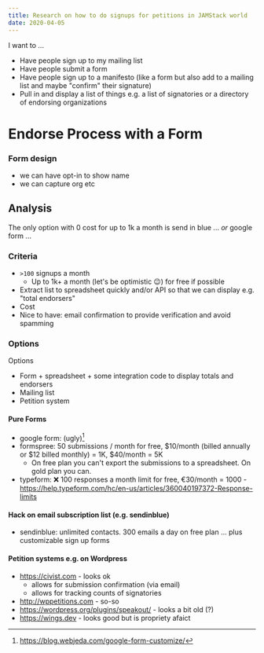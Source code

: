 ```yaml
---
title: Research on how to do signups for petitions in JAMStack world
date: 2020-04-05
---
```


I want to ...

* Have people sign up to my mailing list
* Have people submit a form
* Have people sign up to a manifesto (like a form but also add to a mailing list and maybe "confirm" their signature)
* Pull in and display a list of things e.g. a list of signatories or a directory of endorsing organizations

# Endorse Process with a Form

### Form design

* we can have opt-in to show name
* we can capture org etc

## Analysis

The only option with 0 cost for up to 1k a month is send in blue ... *or* google form ...

### Criteria

* `>100` signups a month
  * Up to 1k+ a month (let's be optimistic 😉) for free if possible
* Extract list to spreadsheet quickly and/or API so that we can display e.g. "total endorsers"
* Cost
* Nice to have: email confirmation to provide verification and avoid spamming

### Options

Options

* Form + spreadsheet + some integration code to display totals and endorsers
* Mailing list
* Petition system

#### Pure Forms

* google form: (ugly)[^maybe-not]
* formspree: 50 submissions / month for free, $10/month (billed annually or $12 billed monthly) = 1K, $40/month = 5K
  * On free plan you can't export the submissions to a spreadsheet. On gold plan you can.
* typeform: ❌ 100 responses a month limit for free, €30/month = 1000 - https://help.typeform.com/hc/en-us/articles/360040197372-Response-limits

#### Hack on email subscription list (e.g. sendinblue)

* sendinblue: unlimited contacts. 300 emails a day on free plan ... plus customizable sign up forms

#### Petition systems e.g. on Wordpress

* https://civist.com - looks ok
  * allows for submission confirmation (via email)
  * allows for tracking counts of signatories
* http://wppetitions.com - so-so
* https://wordpress.org/plugins/speakout/ - looks a bit old (?)
* https://wings.dev - looks good but is propriety afaict

[^maybe-not]: https://blog.webjeda.com/google-form-customize/
